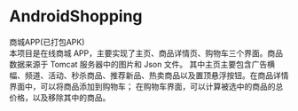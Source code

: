 # AndroidShopping
商城APP(已打包APK)                                                                                                      
    本项目是在线商城 APP，主要实现了主页、商品详情页、购物车三个界面。商品数据来源于 Tomcat 服务器中的图片和 Json 文件。
其中主页主要包含广告横幅、频道、活动、秒杀商品、推荐新品、热卖商品以及置顶悬浮按钮。在商品详情界面中，可以将商品添加到购物车；
在购物车界面，可以计算被选中的商品的总价格，以及移除其中的商品。
